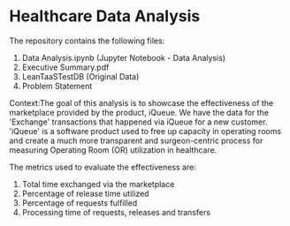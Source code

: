 # Healthcare Data Analysis

The repository contains the following files:

1) Data Analysis.ipynb (Jupyter Notebook - Data Analysis)
2) Executive Summary.pdf
3) LeanTaaSTestDB (Original Data)
4) Problem Statement

Context:The goal of this analysis is to showcase the effectiveness of the marketplace provided by the product, iQueue. We have the data for the 'Exchange' transactions that happened via iQueue for a new customer. 'iQueue' is a software product used to free up capacity in operating rooms and create a much more transparent and surgeon-centric process for measuring Operating Room (OR) utilization in healthcare.

The metrics used to evaluate the effectiveness are:

1) Total time exchanged via the marketplace
2) Percentage of release time utilized
3) Percentage of requests fulfilled
4) Processing time of requests, releases and transfers